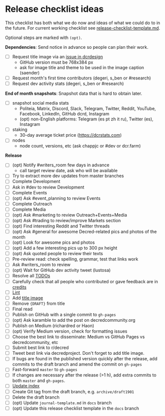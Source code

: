 # Release checklist ideas

This checklist has both what we do now and ideas of what we could do to in the future. For current working checklist see [release-checklist-template.md](release-checklist-template.md).

Optional steps are marked with `(opt)`.

**Dependencies**: Send notice in advance so people can plan their work.

- [ ] Request title image via an [issue in dcrdesign](https://github.com/decred/dcrdesign/issues)
  * GitHub version must be 768x384 px
  * ask for image title and theme to be used in the image caption (saender)
- [ ] Request month's first time contributors (degeri, s_ben or #research)
- [ ] Request dev activity stats (degeri, s_ben or #research)

**End of month snapshots**: Snapshot data that is hard to obtain later.

- [ ] snapshot social media stats
  * Politeia, Matrix, Discord, Slack, Telegram, Twitter, Reddit, YouTube, Facebook, LinkedIn, GitHub dcrd, Instagram
  * (opt) non-English platforms: Telegram (es pt zh it ru), Twitter (es), Instagram
- [ ] staking
  * 30-day average ticket price (https://dcrstats.com)
- [ ] nodes
  * node count, versions, etc (ask chappjc or #dev or dcr.farm)

**Release**

- [ ] (opt) Notify #writers_room few days in advance
  * call target review date, ask who will be available
- [ ] Try to extract more dev updates from master branches
- [ ] Complete Development
- [ ] Ask in #dev to review Development
- [ ] Complete Events
- [ ] (opt) Ask #event_planning to review Events
- [ ] Complete Outreach
- [ ] Complete Media
- [ ] (opt) Ask #marketing to review Outreach+Events+Media
- [ ] (opt) Ask #trading to review/improve Markets section
- [ ] (opt) Find interesting Reddit and Twitter threads
- [ ] (opt) Ask #general for awesome Decred-related pics and photos of the month
- [ ] (opt) Look for awesome pics and photos
- [ ] (opt) Add a few interesting pics up to 300 px height
- [ ] (opt) Ask quoted people to review their texts
- [ ] Pre-review read: check spelling, grammar, test that links work
- [ ] Ask #writers_room to review
- [ ] (opt) Wait for GitHub dev activity tweet (lustosa)
- [ ] Resolve all [TODOs](https://github.com/xaur/decred-news/blob/docs/guidelines.md#todos)
- [ ] Carefully check that all people who contributed or gave feedback are in [credits](https://github.com/xaur/decred-news/blob/docs/guidelines.md#how-to-give-credit)
- [ ] [Lint](https://github.com/xaur/decred-news/blob/docs/guidelines.md#linting)
- [ ] Add [title image](https://github.com/xaur/decred-news/blob/docs/guidelines.md#title-image)
- [ ] Remove `{DRAFT}` from title
- [ ] Final read
- [ ] Publish on GitHub with a single commit to `gh-pages`
- [ ] (opt) Ask karamble to add the post on decredcommunity.org
- [ ] Publish on Medium (richardred or Haon)
- [ ] (opt) Verify Medium version, check for formatting issues
- [ ] Choose the best link to disseminate: Medium vs GitHub Pages vs decredcommunity, etc
- [ ] Submit best link to r/decred
- [ ] Tweet best link via decredproject. Don't forget to add title image.
- [ ] If bugs are found in the published version quickly after the release, add commits to the draft branch and amend the commit on `gh-pages`
- [ ] Fast-forward `master` to `gh-pages`
- [ ] If changes are necessary after the release (>1 h), add extra commits to both `master` and `gh-pages`.
- [ ] [Update index](https://github.com/xaur/decred-news/blob/docs/guidelines.md#updating-index)
- [ ] Create Git tag from the draft branch, e.g. `archive/draft1901`
- [ ] Delete the draft branch
- [ ] (opt) Update `journal-template.md` in `docs` branch
- [ ] (opt) Update this release checklist template in the `docs` branch
